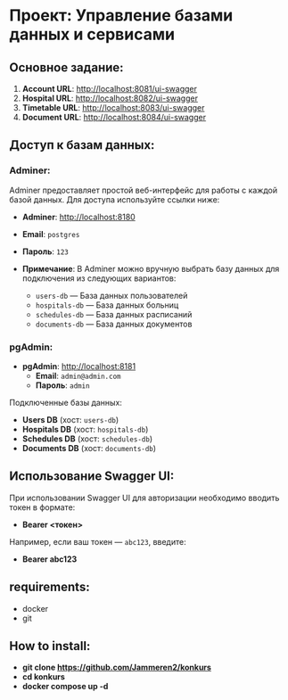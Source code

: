 # Проект: Управление базами данных и сервисами

## Основное задание:

1. **Account URL**: [http://localhost:8081/ui-swagger](http://localhost:8081/ui-swagger)
2. **Hospital URL**: [http://localhost:8082/ui-swagger](http://localhost:8082/ui-swagger)
3. **Timetable URL**: [http://localhost:8083/ui-swagger](http://localhost:8083/ui-swagger)
4. **Document URL**: [http://localhost:8084/ui-swagger](http://localhost:8084/ui-swagger)


## Доступ к базам данных:

### Adminer:
Adminer предоставляет простой веб-интерфейс для работы с каждой базой данных. Для доступа используйте ссылки ниже:

 - **Adminer**: [http://localhost:8180](http://localhost:8180)
  - **Email**: `postgres`
  - **Пароль**: `123`

- **Примечание**: В Adminer можно вручную выбрать базу данных для подключения из следующих вариантов:
  - `users-db` — База данных пользователей
  - `hospitals-db` — База данных больниц
  - `schedules-db` — База данных расписаний
  - `documents-db` — База данных документов

### pgAdmin:
- **pgAdmin**: [http://localhost:8181](http://localhost:8181)
  - **Email**: `admin@admin.com`
  - **Пароль**: `admin`

Подключенные базы данных:
- **Users DB** (хост: `users-db`)
- **Hospitals DB** (хост: `hospitals-db`)
- **Schedules DB** (хост: `schedules-db`)
- **Documents DB** (хост: `documents-db`)

## Использование Swagger UI:
При использовании Swagger UI для авторизации необходимо вводить токен в формате:

- **Bearer <токен>**


Например, если ваш токен — `abc123`, введите:

- **Bearer abc123**

## requirements:
- docker
- git


## How to install:

- **git clone https://github.com/Jammeren2/konkurs**
- **cd konkurs**
- **docker compose up -d**